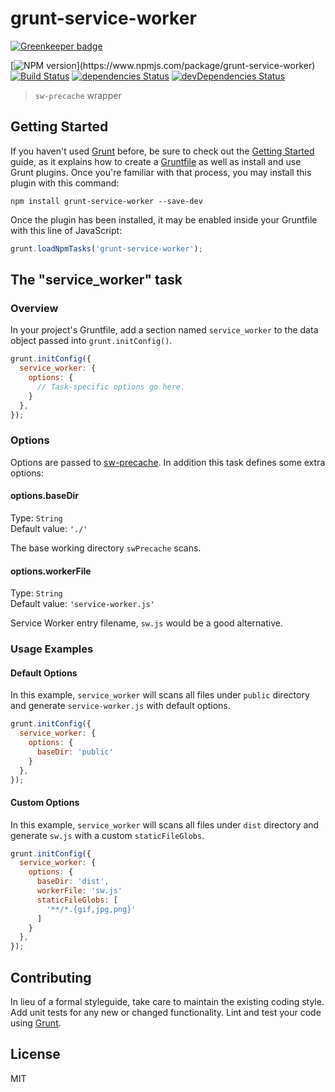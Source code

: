 # grunt-service-worker

[![Greenkeeper badge](https://badges.greenkeeper.io/sparanoid/grunt-service-worker.svg)](https://greenkeeper.io/)

[![NPM version](https://img.shields.io/npm/v/grunt-service-worker.svg?)](https://www.npmjs.com/package/grunt-service-worker)
[![Build Status](https://travis-ci.org/sparanoid/grunt-service-worker.svg?branch=master)](https://travis-ci.org/sparanoid/grunt-service-worker)
[![dependencies Status](https://img.shields.io/david/sparanoid/grunt-service-worker.svg)](https://david-dm.org/sparanoid/grunt-service-worker)
[![devDependencies Status](https://img.shields.io/david/dev/sparanoid/grunt-service-worker.svg)](https://david-dm.org/sparanoid/grunt-service-worker?type=dev)

> `sw-precache` wrapper

## Getting Started

If you haven't used [Grunt](http://gruntjs.com/) before, be sure to check out the [Getting Started](http://gruntjs.com/getting-started) guide, as it explains how to create a [Gruntfile](http://gruntjs.com/sample-gruntfile) as well as install and use Grunt plugins. Once you're familiar with that process, you may install this plugin with this command:

```shell
npm install grunt-service-worker --save-dev
```

Once the plugin has been installed, it may be enabled inside your Gruntfile with this line of JavaScript:

```js
grunt.loadNpmTasks('grunt-service-worker');
```

## The "service_worker" task

### Overview

In your project's Gruntfile, add a section named `service_worker` to the data object passed into `grunt.initConfig()`.

```js
grunt.initConfig({
  service_worker: {
    options: {
      // Task-specific options go here.
    }
  },
});
```

### Options

Options are passed to [sw-precache](https://github.com/GoogleChrome/sw-precache). In addition this task defines some extra options:

#### options.baseDir

Type: `String`  
Default value: `'./'`

The base working directory `swPrecache` scans.

#### options.workerFile

Type: `String`  
Default value: `'service-worker.js'`

Service Worker entry filename, `sw.js` would be a good alternative.

### Usage Examples

#### Default Options

In this example, `service_worker` will scans all files under `public` directory and generate `service-worker.js` with default options.

```js
grunt.initConfig({
  service_worker: {
    options: {
      baseDir: 'public'
    }
  },
});
```

#### Custom Options

In this example, `service_worker` will scans all files under `dist` directory and generate `sw.js` with a custom `staticFileGlobs`.

```js
grunt.initConfig({
  service_worker: {
    options: {
      baseDir: 'dist',
      workerFile: 'sw.js'
      staticFileGlobs: [
        '**/*.{gif,jpg,png}'
      ]
    }
  },
});
```

## Contributing

In lieu of a formal styleguide, take care to maintain the existing coding style. Add unit tests for any new or changed functionality. Lint and test your code using [Grunt](http://gruntjs.com/).

## License

MIT
